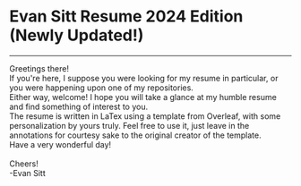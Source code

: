 # Evan Sitt Resume 2024 Edition (Newly Updated!)
----
Greetings there!\
If you're here, I suppose you were looking for my resume in particular, or you were happening upon one of my repositories.\
Either way, welcome! I hope you will take a glance at my humble resume and find something of interest to you.\
The resume is written in LaTex using a template from Overleaf, with some personalization by yours truly. Feel free to use it, just leave in the annotations for courtesy sake to the original creator of the template.\
Have a very wonderful day!\
\
Cheers!\
-Evan Sitt
